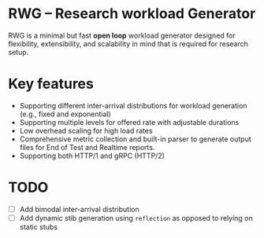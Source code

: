 # RWG – Research workload Generator

RWG is a minimal but fast **open loop** workload generator designed for flexibility, extensibility, and scalability in mind that is required for research setup.

# Key features
- Supporting different inter-arrival distributions for workload generation (e.g., fixed and exponential)
- Supporting multiple levels for offered rate with adjustable durations
- Low overhead scaling for high load rates
- Comprehensive metric collection and built-in parser to generate output files for End of Test and Realtime reports.
- Supporting both HTTP/1 and gRPC (HTTP/2)

# TODO

- [ ] Add bimodal inter-arrival distribution 
- [ ] Add dynamic stib generation using `reflection` as opposed to relying on static stubs